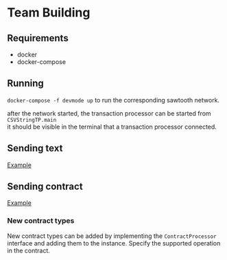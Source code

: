 # Team Building

## Requirements
* docker
* docker-compose

## Running
`docker-compose -f devmode up` to run the corresponding sawtooth network.

after the network started, the transaction processor can be started from `CSVStringTP.main`  
it should be visible in the terminal that a transaction processor connected.

## Sending text
[Example](https://github.com/nio-core/team-building/blob/eeecf8991f780d9f834e5898cad8c1a59eb3931e/src/test/java/client/TextMessagesTest.java#L16)

## Sending contract
[Example](https://github.com/nio-core/team-building/blob/eeecf8991f780d9f834e5898cad8c1a59eb3931e/src/test/java/client/ContractsTest.java#L44)

### New contract types
New contract types can be added by implementing the `ContractProcessor` interface and adding them to the instance.
Specify the supported operation in the contract.
